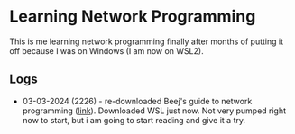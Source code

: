 # Learning Network Programming

This is me learning network programming finally after months of putting it off because I was on Windows (I am now on WSL2).

## Logs

- 03-03-2024 (2226) - re-downloaded Beej's guide to network programming ([link](https://beej.us/guide/bgnet/)). Downloaded WSL just now. Not very pumped right now to start, but i am going to start reading and give it a try.
